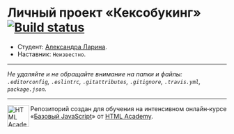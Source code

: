 # Личный проект «Кексобукинг» [![Build status][travis-image]][travis-url]

* Студент: [Александра Ларина](https://up.htmlacademy.ru/javascript/10/user/422049).
* Наставник: `Неизвестно`.

---

_Не удаляйте и не обращайте внимание на папки и файлы:_<br>
_`.editorconfig`, `.eslintrc`, `.gitattributes`, `.gitignore`, `.travis.yml`, `package.json`._

---

<a href="https://htmlacademy.ru/intensive/javascript"><img align="left" width="50" height="50" title="HTML Academy" src="https://up.htmlacademy.ru/static/img/intensive/javascript/logo-for-github.svg"></a>

Репозиторий создан для обучения на интенсивном онлайн‑курсе «[Базовый JavaScript](https://htmlacademy.ru/intensive/javascript)» от [HTML Academy](https://htmlacademy.ru).

[travis-image]: https://travis-ci.org/htmlacademy-javascript/422049-keksobooking.svg?branch=master
[travis-url]: https://travis-ci.org/htmlacademy-javascript/422049-keksobooking

